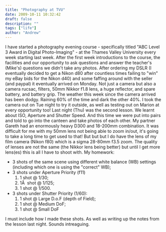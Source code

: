 ```yaml
---
title: "Photography at TVU"
date: 2009-10-11 10:32:42
draft: false
description: ""
tags: ["life"]
author: "Andrew"
---
```


I have started a photography evening course - specifically titled "ABC Level 3 Award in Digital Photo-Imaging" - at the Thames Valley University every week starting last week. After the first week introductions to the course, the facilities and our opportunity to ask questions and answer the teacher's (Mike's) questions we didn't take any photos. After ordering my DSLR (I eventually decided to get a Nikon d80 after countless times failing to "win" my eBay bids for the Nikon d40) and some faffing around with the seller (and paypal) it eventually arrived on Monday. Not just a camera but also a camera rucsac, filters, 50mm Nikkor f1.8 lens, a huge reflector, and spare battery, and battery grip. The weather this week since the camera arrived has been dodgy. Raining 60% of the time and dark the other 40%. I took the camera out on Tue night to try it outside, as well as testing out on Marion at every opportunity too! Last night (Thu) was the second lesson. We learnt about ISO, Aperture and Shutter Speed. And this time we were put into pairs and told to go into the canteen and take photos of each other. My partner Gareth had an enormously heavy D300 and 18-200mm combination. It was difficult for me with my 50mm lens not being able to zoom in/out, it's going to take a long time to get used to that! But but but I do have the lens of my film camera (Nikon f80) which is a sigma 28-80mm f3.5 zoom. The quality of lenses are not the same (the Nikkor lens being better) but until I get more lens(es) this is all I have to shoot with. My homework:

- 3 shots of the same scene using different white balance (WB) settings (including which one is using the "correct" WB);
- 3 shots under Aperture Priority (f11)
  1.  1 shot @ 1/30;
  2.  1Â  shot @ 1/125;
  3.  1 shot @ 1/500.
- 3 shots under Shutter Priority (1/60):
  1.  1 shot @ Large D.o.F (depth of Field);
  2.  1 shot @ Medium DoF;
  3.  1 shot @ Small DoF

I must include how I made these shots. As well as writing up the notes from the lesson last night. Sounds intreaguing.
